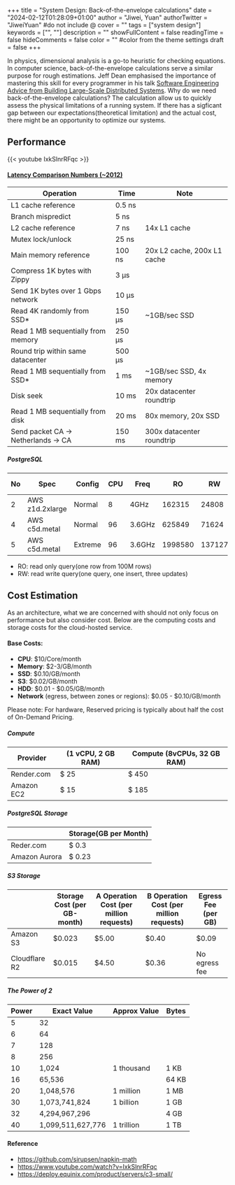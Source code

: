 +++
title = "System Design: Back-of-the-envelope calculations"
date = "2024-02-12T01:28:09+01:00"
author = "Jiwei, Yuan"
authorTwitter = "JiweiYuan" #do not include @
cover = ""
tags = ["system design"]
keywords = ["", ""]
description = ""
showFullContent = false
readingTime = false
hideComments = false
color = "" #color from the theme settings
draft = false
+++



In physics, dimensional analysis is a go-to heuristic for checking equations. In computer science, back-of-the-envelope calculations serve a similar purpose for rough estimations. Jeff Dean emphasised the importance of mastering this skill for every programmer in his talk [Software Engineering Advice from Building Large-Scale Distributed Systems](https://static.googleusercontent.com/media/research.google.com/en//people/jeff/stanford-295-talk.pdf). Why do we need back-of-the-envelope calculations? The calculation allow us to quickly assess the physical limitations of a running system. If there has a sigficant gap between our expectations(theoretical limitation) and the actual cost, there might be an opportunity to optimize our systems. 

## Performance

{{< youtube IxkSlnrRFqc >}}

#### [Latency Comparison Numbers (~2012)](https://gist.github.com/jboner/2841832)

| Operation                           | Time   | Note                        |
| ----------------------------------- | ------ | --------------------------- |
| L1 cache reference                  | 0.5 ns |                             |
| Branch mispredict                   | 5 ns   |                             |
| L2 cache reference                  | 7 ns   | 14x L1 cache                |
| Mutex lock/unlock                   | 25 ns  |                             |
| Main memory reference               | 100 ns | 20x L2 cache, 200x L1 cache |
| Compress 1K bytes with Zippy        | 3 µs   |                             |
| Send 1K bytes over 1 Gbps network   | 10 µs  |                             |
| Read 4K randomly from SSD*          | 150 µs | ~1GB/sec SSD                |
| Read 1 MB sequentially from memory  | 250 µs |                             |
| Round trip within same datacenter   | 500 µs |                             |
| Read 1 MB sequentially from SSD*    | 1 ms   | ~1GB/sec SSD, 4x memory     |
| Disk seek                           | 10 ms  | 20x datacenter roundtrip    |
| Read 1 MB sequentially from disk    | 20 ms  | 80x memory, 20x SSD         |
| Send packet CA -> Netherlands -> CA | 150 ms | 300x datacenter roundtrip   |


##### PostgreSQL

| No  | Spec                 | Config  | CPU | Freq    | RO     | RW    | Cost ($/month) |
|-----|----------------------|---------|-----|---------|--------|-------|----------------|
| 2   | AWS z1d.2xlarge       | Normal  | 8   | 4GHz    | 162315 | 24808 | 300            |
| 4   | AWS c5d.metal         | Normal  | 96  | 3.6GHz  | 625849 | 71624 | 2500           |
| 5   | AWS c5d.metal         | Extreme | 96  | 3.6GHz  | 1998580| 137127| 5000           |
- RO: read only query(one row from 100M rows)
- RW: read write query(one query, one insert, three updates)

## Cost Estimation
As an architecture, what we are concerned with should not only focus on performance but also consider cost. Below are the computing costs and storage costs for the cloud-hosted service.

#### Base Costs:

- **CPU**: $10/Core/month
- **Memory**: $2-3/GB/month
- **SSD**: $0.10/GB/month
- **S3**: $0.02/GB/month
- **HDD**: $0.01 - $0.05/GB/month
- **Network** (egress, between zones or regions): $0.05 - $0.10/GB/month

Please note: For hardware, Reserved pricing is typically about half the cost of On-Demand Pricing.

##### Compute

| Provider      | (1 vCPU, 2 GB RAM) | Compute (8vCPUs, 32 GB RAM) |
| ------------- | ------------------ | --------------------------- |
| Render.com    | $ 25               | $ 450                       |
| Amazon EC2    | $ 15               | $ 185                       |


##### PostgreSQL Storage

|               | Storage(GB per Month) |
| ------------- | --------------------- |
| Reder.com     | $ 0.3                 |
| Amazon Aurora | $ 0.23                |

##### S3 Storage

|               | Storage Cost (per GB-month) | A Operation Cost (per million requests) | B Operation Cost (per million requests) | Egress Fee (per GB) |
| ------------- | --------------------------- | --------------------------------------- | --------------------------------------- | ------------------- |
| Amazon S3     | $0.023                      | $5.00                                   | $0.40                                   | $0.09               |
| Cloudflare R2 | $0.015                      | $4.50                                   | $0.36                                   | No egress fee       |


##### The Power of 2

| Power | Exact Value          | Approx Value | Bytes |
|-------|----------------------|--------------|-------|
| 5     | 32                   |              |       |
| 6     | 64                   |              |       |
| 7     | 128                  |              |       |
| 8     | 256                  |              |       |
| 10    | 1,024                | 1 thousand   | 1 KB  |
| 16    | 65,536               |              | 64 KB |
| 20    | 1,048,576            | 1 million    | 1 MB  |
| 30    | 1,073,741,824        | 1 billion    | 1 GB  |
| 32    | 4,294,967,296        |              | 4 GB  |
| 40    | 1,099,511,627,776    | 1 trillion   | 1 TB  |


#### Reference
- https://github.com/sirupsen/napkin-math
- https://www.youtube.com/watch?v=IxkSlnrRFqc
- https://deploy.equinix.com/product/servers/c3-small/
